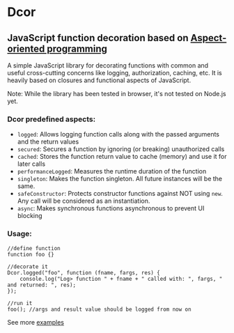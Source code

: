 # Dcor
## JavaScript function decoration based on [Aspect-oriented programming](https://en.wikipedia.org/wiki/Aspect-oriented_programming) 

A simple JavaScript library for decorating functions with common and useful cross-cutting concerns like 
logging, authorization, caching, etc. 
It is heavily based on closures and functional aspects of JavaScript.

Note: 
While the library has been tested in browser, it's not tested on Node.js yet.
    
### Dcor predefined aspects:
  - `logged`: Allows logging function calls along with the passed arguments and the return values
  - `secured`: Secures a function by ignoring (or breaking) unauthorized calls 
  - `cached`: Stores the function return value to cache (memory) and use it for later calls
  - `performanceLogged`: Measures the runtime duration of the function
  - `singleton`: Makes the function singleton. All future instances will be the same.
  - `safeConstructor`: Protects constructor functions against NOT using `new`. Any call will be considered as an instantiation. 
  - `async`: Makes synchronous functions asynchronous to prevent UI blocking
  
### Usage:

```
//define function
function foo {}

//decorate it
Dcor.logged("foo", function (fname, fargs, res) {
    console.log("Log> function " + fname + " called with: ", fargs, " and returned: ", res);
});

//run it
foo(); //args and result value should be logged from now on 
```

See more [examples](https://github.com/skilledDeveloper/Dcor/blob/master/examples.js)
